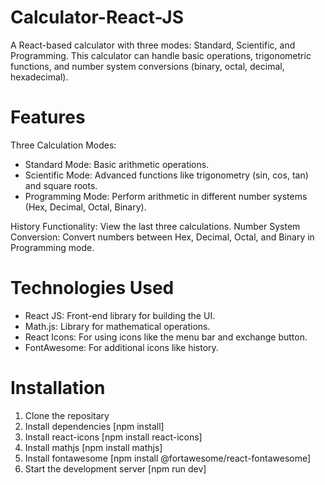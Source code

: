 # Calculator-React-JS

A React-based calculator with three modes: Standard, Scientific, and Programming. This calculator can handle basic operations, trigonometric functions, and number system conversions (binary, octal, decimal, hexadecimal).

# Features

Three Calculation Modes:
- Standard Mode: Basic arithmetic operations.
- Scientific Mode: Advanced functions like trigonometry (sin, cos, tan) and square roots.
- Programming Mode: Perform arithmetic in different number systems (Hex, Decimal, Octal, Binary).

History Functionality: View the last three calculations.
Number System Conversion: Convert numbers between Hex, Decimal, Octal, and Binary in Programming mode.

# Technologies Used

- React JS: Front-end library for building the UI.
- Math.js: Library for mathematical operations.
- React Icons: For using icons like the menu bar and exchange button.
- FontAwesome: For additional icons like history.

# Installation

1. Clone the repositary
2. Install dependencies [npm install]
3. Install react-icons [npm install react-icons]
4. Install mathjs [npm install mathjs]
5. Install fontawesome [npm install @fortawesome/react-fontawesome]
6. Start the development server [npm run dev]
